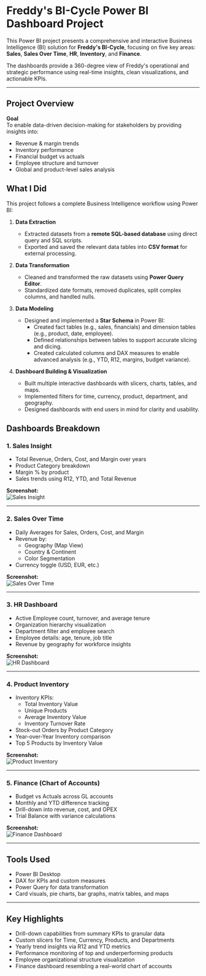 # Freddy's BI-Cycle Power BI Dashboard Project

This Power BI project presents a comprehensive and interactive Business Intelligence (BI) solution for **Freddy's BI-Cycle**, focusing on five key areas: **Sales**, **Sales Over Time**, **HR**, **Inventory**, and **Finance**.

The dashboards provide a 360-degree view of Freddy's operational and strategic performance using real-time insights, clean visualizations, and actionable KPIs.

---

## Project Overview

**Goal**  
To enable data-driven decision-making for stakeholders by providing insights into:

- Revenue & margin trends  
- Inventory performance  
- Financial budget vs actuals  
- Employee structure and turnover  
- Global and product-level sales analysis  

## What I Did

This project follows a complete Business Intelligence workflow using Power BI:

1. **Data Extraction**  
   - Extracted datasets from a **remote SQL-based database** using direct query and SQL scripts.
   - Exported and saved the relevant data tables into **CSV format** for external processing.

2. **Data Transformation**  
   - Cleaned and transformed the raw datasets using **Power Query Editor**.
   - Standardized date formats, removed duplicates, split complex columns, and handled nulls.

3. **Data Modeling**  
   - Designed and implemented a **Star Schema** in Power BI:
     - Created fact tables (e.g., sales, financials) and dimension tables (e.g., product, date, employee).
     - Defined relationships between tables to support accurate slicing and dicing.
     - Created calculated columns and DAX measures to enable advanced analysis (e.g., YTD, R12, margins, budget variance).

4. **Dashboard Building & Visualization**  
   - Built multiple interactive dashboards with slicers, charts, tables, and maps.
   - Implemented filters for time, currency, product, department, and geography.
   - Designed dashboards with end users in mind for clarity and usability.

## Dashboards Breakdown

### 1. Sales Insight

- Total Revenue, Orders, Cost, and Margin over years  
- Product Category breakdown  
- Margin % by product  
- Sales trends using R12, YTD, and Total Revenue  

**Screenshot:**  
![Sales Insight](https://github.com/fuzzyzester/powerbi_visualization_project/blob/main/Sales%20Insight.png)

---

### 2. Sales Over Time

- Daily Averages for Sales, Orders, Cost, and Margin  
- Revenue by:
  - Geography (Map View)
  - Country & Continent
  - Color Segmentation  
- Currency toggle (USD, EUR, etc.)

**Screenshot:**  
![Sales Over Time](https://github.com/fuzzyzester/powerbi_visualization_project/blob/main/Sales%20Overtime.png)

---

### 3. HR Dashboard

- Active Employee count, turnover, and average tenure  
- Organization hierarchy visualization  
- Department filter and employee search  
- Employee details: age, tenure, job title  
- Revenue by geography for workforce insights  

**Screenshot:**  
![HR Dashboard](https://github.com/fuzzyzester/powerbi_visualization_project/blob/main/HR%20Dashboard.png)

---

### 4. Product Inventory

- Inventory KPIs:
  - Total Inventory Value  
  - Unique Products  
  - Average Inventory Value  
  - Inventory Turnover Rate  
- Stock-out Orders by Product Category  
- Year-over-Year Inventory comparison  
- Top 5 Products by Inventory Value  

**Screenshot:**  
![Product Inventory](https://github.com/fuzzyzester/powerbi_visualization_project/blob/main/Product%20Inventory.png)

---

### 5. Finance (Chart of Accounts)

- Budget vs Actuals across GL accounts  
- Monthly and YTD difference tracking  
- Drill-down into revenue, cost, and OPEX  
- Trial Balance with variance calculations  

**Screenshot:**  
![Finance Dashboard](https://github.com/fuzzyzester/powerbi_visualization_project/blob/main/ChartofAccounts.png)

---

## Tools Used

- Power BI Desktop  
- DAX for KPIs and custom measures  
- Power Query for data transformation  
- Card visuals, pie charts, bar graphs, matrix tables, and maps  

---

## Key Highlights

- Drill-down capabilities from summary KPIs to granular data  
- Custom slicers for Time, Currency, Products, and Departments  
- Yearly trend insights via R12 and YTD metrics  
- Performance monitoring of top and underperforming products  
- Employee organizational structure visualization  
- Finance dashboard resembling a real-world chart of accounts 

